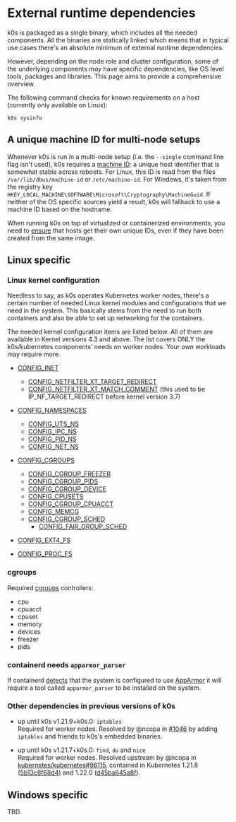 # External runtime dependencies

k0s is packaged as a single binary, which includes all the needed components.
All the binaries are statically linked which means that in typical use cases
there's an absolute minimum of external runtime dependencies.

However, depending on the node role and cluster configuration, some of the
underlying components _may_ have specific dependencies, like OS level tools,
packages and libraries. This page aims to provide a comprehensive overview.

The following command checks for known requirements on a host (currently only
available on Linux):

```shell
k0s sysinfo
```

## A unique machine ID for multi-node setups

Whenever k0s is run in a multi-node setup (i.e. the `--single` command line flag
isn't used), k0s requires a [machine ID]: a unique host identifier that is
somewhat stable across reboots. For Linux, this ID is read from the files
`/var/lib/dbus/machine-id` or `/etc/machine-id`. For Windows, it's taken from
the registry key `HKEY_LOCAL_MACHINE\SOFTWARE\Microsoft\Cryptography\MachineGuid`.
If neither of the OS specific sources yield a result, k0s will fallback to use a
machine ID based on the hostname.

When running k0s on top of virtualized or containerized environments, you need
to [ensure][ensure-unique-id] that hosts get their own unique IDs, even if they
have been created from the same image.

[machine ID]: https://github.com/denisbrodbeck/machineid/blob/v1.0.1/README.md#what-you-get
[ensure-unique-id]: https://github.com/denisbrodbeck/machineid/blob/v1.0.1/README.md#unique-key-reliability

## Linux specific
<!--
This piece of documentation is best-effort and considered to be augmented and
extended in the future. The kernel and cgroups requirements are basically taken
from kubernetes/system-validators. Often there's no real hint as to why they are
required (although most requirements seem pretty obvious). Also need to check
for requirements of kube-router and calico.
-->

### Linux kernel configuration

Needless to say, as k0s operates Kubernetes worker nodes, there's a certain
number of needed Linux kernel modules and configurations that we need in the
system. This basically stems from the need to run both containers and also be
able to set up networking for the containers.

The needed kernel configuration items are listed below. All of them are
available in Kernel versions 4.3 and above. The list covers ONLY the
k0s/kubernetes components’ needs on worker nodes. Your own workloads may require
more.

- [CONFIG_INET](https://github.com/torvalds/linux/blob/v4.3/net/Kconfig#L5)
  - [CONFIG_NETFILTER_XT_TARGET_REDIRECT](https://github.com/torvalds/linux/blob/v4.3/net/netfilter/Kconfig#L853)
  - [CONFIG_NETFILTER_XT_MATCH_COMMENT](https://github.com/torvalds/linux/blob/v4.3/net/netfilter/Kconfig#L1002)
    (this used to be IP_NF_TARGET_REDIRECT before kernel version 3.7)

- [CONFIG_NAMESPACES](https://github.com/torvalds/linux/blob/v4.3/init/Kconfig#L1168)
  - [CONFIG_UTS_NS](https://github.com/torvalds/linux/blob/v4.3/init/Kconfig#L1180)
  - [CONFIG_IPC_NS](https://github.com/torvalds/linux/blob/v4.3/init/Kconfig#L1187)
  - [CONFIG_PID_NS](https://github.com/torvalds/linux/blob/v4.3/init/Kconfig#L1210)
  - [CONFIG_NET_NS](https://github.com/torvalds/linux/blob/v4.3/init/Kconfig#L1218)

- [CONFIG_CGROUPS](https://github.com/torvalds/linux/blob/v4.3/init/Kconfig#L927)
  - [CONFIG_CGROUP_FREEZER](https://github.com/torvalds/linux/blob/v4.3/init/Kconfig#L953)
  - [CONFIG_CGROUP_PIDS](https://github.com/torvalds/linux/blob/v4.3/init/Kconfig#L959)
  - [CONFIG_CGROUP_DEVICE](https://github.com/torvalds/linux/blob/v4.3/init/Kconfig#L975)
  - [CONFIG_CPUSETS](https://github.com/torvalds/linux/blob/v4.3/init/Kconfig#L981)
  - [CONFIG_CGROUP_CPUACCT](https://github.com/torvalds/linux/blob/v4.3/init/Kconfig#L996)
  - [CONFIG_MEMCG](https://github.com/torvalds/linux/blob/v4.3/init/Kconfig#L1005)
  - [CONFIG_CGROUP_SCHED](https://github.com/torvalds/linux/blob/v4.3/init/Kconfig#L1081)
    - [CONFIG_FAIR_GROUP_SCHED](https://github.com/torvalds/linux/blob/v4.3/init/Kconfig#L1090)

- [CONFIG_EXT4_FS](https://github.com/torvalds/linux/blob/v4.3/fs/ext4/Kconfig#L33)
- [CONFIG_PROC_FS](https://github.com/torvalds/linux/blob/v4.3/fs/proc/Kconfig#L1)

### cgroups

Required [cgroups] controllers:

- cpu
- cpuacct
- cpuset
- memory
- devices
- freezer
- pids

[cgroups]: https://man7.org/linux/man-pages/man7/cgroups.7.html

### containerd needs `apparmor_parser`

If containerd [detects][cd-aa] that the system is configured to use [AppArmor]
it will require a tool called `apparmor_parser` to be installed on the system.

[cd-aa]: https://github.com/containerd/containerd/blob/v1.5.14/pkg/apparmor/apparmor_linux.go#L38-L49
[AppArmor]: https://wiki.ubuntu.com/AppArmor

### Other dependencies in previous versions of k0s

- up until k0s v1.21.9+k0s.0: `iptables`  
  Required for worker nodes. Resolved by @ncopa in [#1046] by adding `iptables`
  and friends to k0s's embedded binaries.

- up until k0s v1.21.7+k0s.0: `find`, `du` and `nice`  
  Required for worker nodes. Resolved upstream by @ncopa in
  [kubernetes/kubernetes#96115], contained in Kubernetes 1.21.8 ([5b13c8f68d4])
  and 1.22.0 ([d45ba645a8f]).

[#1046]: https://github.com/k0sproject/k0s/pull/1046
[kubernetes/kubernetes#96115]: https://github.com/kubernetes/kubernetes/pull/96115
[5b13c8f68d4]: https://github.com/kubernetes/kubernetes/commit/5b13c8f68d48740261fa4c96ecb0a504982088a8
[d45ba645a8f]: https://github.com/kubernetes/kubernetes/commit/d45ba645a8f7b288284890a051c73bbae717da4b

## Windows specific
<!--
The kubernetes/system-validators require certain Windows versions starting with
Windows Server 2016. k0s states that it requires Windows Server 2019, though.
-->

TBD.
